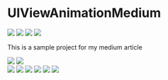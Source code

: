 
# UIViewAnimationMedium
<p align="left">
    <img src="https://img.shields.io/badge/XCode-13-red.svg" />
    <img src="https://img.shields.io/badge/ios-14.0+-blue.svg" />
    <img src="https://img.shields.io/badge/Swift-5.5-brightgreen.svg" />
    <a href="https://github.com/kyaw-codes/MusicBox/blob/master/LICENSE">
        <img src="https://img.shields.io/badge/license-MIT-brightgreen.svg" />
    </a>
</p>

This is a sample project for my medium article

<div>
<img src="https://miro.medium.com/max/444/1*j1t6aWGuzTGuos_2QlB5sg.gif" />
<img src="https://miro.medium.com/max/444/1*Qjy6-P4JoM94Ffmv7SGl8Q.gif" />
</div>

<div> 
<img src="https://miro.medium.com/max/444/1*LdK1ivktb8WG41BC2qIBjQ.gif" />
<img src="https://miro.medium.com/max/444/1*yrZ3l_saSkfaAdDwPF90Nw.gif" />
<img src="https://miro.medium.com/max/444/1*RsqzXWivf-XUrFR_oMosuA.gif" />
<img src="https://miro.medium.com/max/444/1*HLdft6RpuKbZzpBkaz-2Hg.gif" />
<img src="https://miro.medium.com/max/444/1*PleCOiYTzgGGFoN-KIB8QQ.gif" />
<img src="https://miro.medium.com/max/444/1*E1e_D8-O7RzvmqnYUiT0IQ.gif" />
</div>
